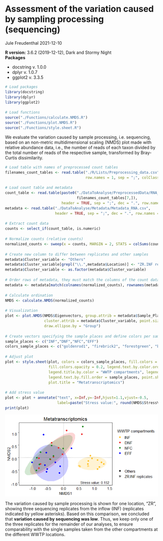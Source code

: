 Assessment of the variation caused by sampling processing (sequencing)
================
Jule Freudenthal
2021-12-10

**R version:** 3.6.2 (2019-12-12), Dark and Stormy Night  
**Packages**

-   docstring v. 1.0.0
-   dplyr v. 1.0.7  
-   ggplot2 v. 3.3.5

``` r
# Load packages
library(docstring)
library(dplyr)
library(ggplot2)

# Load functions
source("./Functions/calculate.NMDS.R")
source("./Functions/plot.NMDS.R")
source("./Functions/style.sheet.R")
```

We evaluate the variation caused by sample processing, i.e. sequencing,
based on an non-metric multidimensional scaling (NMDS) plot made with
relative abundance data, i.e., the number of reads of each taxon divided
by the total number of reads of the respective sample, transformed by
Bray-Curtis dissimilarity.

``` r
# Load table with names of preprocessed count tables
filenames_count_tables <- read.table("./R/Lists/Preprocessing_data.csv", header = TRUE, 
                                     row.names = 1, sep = ";", colClasses = "character")

# Load count table and metadata
count_table <- read.table(paste0("./DataToAnalyse/PreprocessedData/RNA_" , 
                                 filenames_count_tables[7,]), 
                          header = TRUE, sep = ";", dec = ".", row.names = 1)
metadata <- read.table("./DataToAnalyse/Metadata/Metadata_RNA.csv", 
                       header = TRUE, sep = ";", dec = ".", row.names = 1)

# Extract count data 
counts <- select_if(count_table, is.numeric)

# Normalize counts (relative counts)
normalized_counts <- sweep(x = counts, MARGIN = 2, STATS = colSums(counts), FUN = '/')

# Create new column to differ between replicates and other samples
metadata$Cluster_variable <- "Others"
metadata$Cluster_variable[grepl("\\.",metadata$Location)] <- "ZR.INF replicates"
metadata$Cluster_variable <- as.factor(metadata$Cluster_variable)

# Order rows of metadata, they must match the columns of the count data
metadata <- metadata[match(colnames(normalized_counts), rownames(metadata)),]

# Calculate ordination
NMDS <- calculate.NMDS(normalized_counts) 

# Visualization
plot <- plot.NMDS(NMDS$Eigenvectors, group.attrib = metadata$Sample_Place, 
                  cluster.attrib = metadata$Cluster_variable, point.size = 2, 
                  draw.ellipse.by = "Group")

# Create vectors specifying the sample places and define colors per sample place
sample_places <- c("INF","DNF","NFC","EFF")
colors_sample_places <- c("goldenrod1", "firebrick2", "forestgreen", "blue")

# Adjust plot
plot <- style.sheet(plot, colors = colors_sample_places, fill.colors = colors_sample_places, 
                    fill.colors.opacity = 0.2, legend.text.by.color.order = sample_places, 
                    legend.title.by.color = "WWTP compartments", legend.title.by.shape = "", 
                    legend.text.by.fill.order = sample_places, point.shapes = c(16,8), 
                    plot.title = "Metatranscriptomics")

# Add stress value
plot <- plot + annotate("text", x=Inf,y=-Inf,hjust=1.1,vjust=-0.5,
                        label=paste("Stress value:", round(NMDS$StressValue,3)))
print(plot)
```

<img src="03_VariationsCausedBySampleProcessing_files/figure-gfm/unnamed-chunk-3-1.png" style="display: block; margin: auto;" />

The variation caused by sample processing is shown for one location,
“ZR”, showing three sequencing replicates from the inflow (INF)
(replicates indicated by yellow asterisks). Based on this comparison, we
concluded that **variation caused by sequencing was low**. Thus, we keep
only one of the three replicates for the remainder of our analyses, to
ensure comparability with the single samples taken from the other
compartments at the different WWTP locations.
